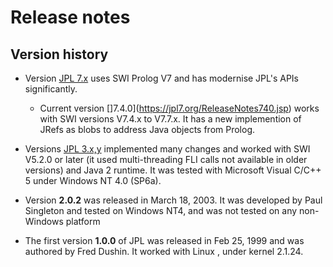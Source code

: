 # Release notes

## Version history

* Version [JPL 7.x](https://jpl7.org/) uses SWI Prolog V7 and has modernise JPL's APIs significantly.

    * Current version []7.4.0](https://jpl7.org/ReleaseNotes740.jsp) works with SWI versions V7.4.x to V7.7.x. It has a new implemention of JRefs as blobs to address Java objects from Prolog.
    
* Versions [JPL 3.x,y](http://www.swi-prolog.org/packages/jpl/) implemented many changes and worked with SWI V5.2.0 or later (it used multi-threading FLI calls not available in older versions) and Java 2 runtime.  It was tested with Microsoft Visual C/C++ 5 under Windows NT 4.0 (SP6a). 

* Version **2.0.2** was released in March 18, 2003. It was developed by Paul Singleton and tested on Windows NT4, and was not tested on any non-Windows platform

* The first version **1.0.0** of JPL was released in Feb 25, 1999 and was authored by Fred Dushin. It worked with Linux , under kernel 2.1.24.
